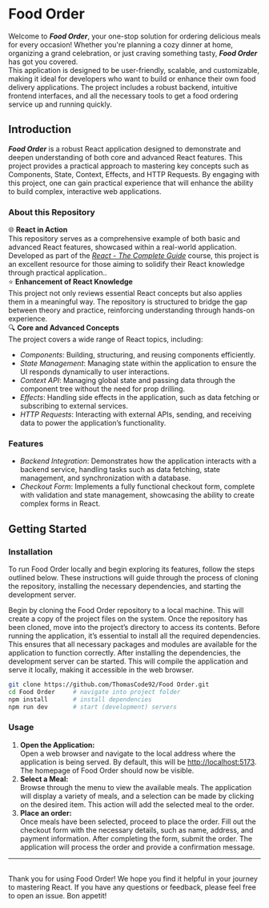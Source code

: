 # Food Order

Welcome to **_Food Order_**, your one-stop solution for ordering delicious meals for every occasion! Whether you're planning a cozy dinner at home, organizing a grand celebration, or just craving something tasty, **_Food Order_** has got you covered.<br /> This application is designed to be user-friendly, scalable, and customizable, making it ideal for developers who want to build or enhance their own food delivery applications. The project includes a robust backend, intuitive frontend interfaces, and all the necessary tools to get a food ordering service up and running quickly.

## Introduction

**_Food Order_** is a robust React application designed to demonstrate and deepen understanding of both core and advanced React features. This project provides a practical approach to mastering key concepts such as Components, State, Context, Effects, and HTTP Requests. By engaging with this project, one can gain practical experience that will enhance the ability to build complex, interactive web applications.

### About this Repository

🌐 **React in Action**<br />This repository serves as a comprehensive example of both basic and advanced React features, showcased within a real-world application. Developed as part of the _[React - The Complete Guide](https://www.udemy.com/course/react-the-complete-guide-incl-redux/)_ course, this project is an excellent resource for those aiming to solidify their React knowledge through practical application..<br />
⭐ **Enhancement of React Knowledge**<br />This project not only reviews essential React concepts but also applies them in a meaningful way. The repository is structured to bridge the gap between theory and practice, reinforcing understanding through hands-on experience.<br />
🔍 **Core and Advanced Concepts**<br />The project covers a wide range of React topics, including:

- _Components_: Building, structuring, and reusing components efficiently.
- _State Management_: Managing state within the application to ensure the UI responds dynamically to user interactions.
- _Context API_: Managing global state and passing data through the component tree without the need for prop drilling.
- _Effects_: Handling side effects in the application, such as data fetching or subscribing to external services.
- _HTTP Requests_: Interacting with external APIs, sending, and receiving data to power the application’s functionality.

### Features

- _Backend Integration_: Demonstrates how the application interacts with a backend service, handling tasks such as data fetching, state management, and synchronization with a database.
- _Checkout Form_: Implements a fully functional checkout form, complete with validation and state management, showcasing the ability to create complex forms in React.

## Getting Started

### Installation

To run Food Order locally and begin exploring its features, follow the steps outlined below. These instructions will guide through the process of cloning the repository, installing the necessary dependencies, and starting the development server.

Begin by cloning the Food Order repository to a local machine. This will create a copy of the project files on the system. Once the repository has been cloned, move into the project’s directory to access its contents. Before running the application, it’s essential to install all the required dependencies. This ensures that all necessary packages and modules are available for the application to function correctly. After installing the dependencies, the development server can be started. This will compile the application and serve it locally, making it accessible in the web browser.

```bash
git clone https://github.com/ThomasCode92/Food Order.git
cd Food Order     # navigate into project folder
npm install       # install dependencies
npm run dev       # start (development) servers
```

### Usage

1. **Open the Application:**<br />
   Open a web browser and navigate to the local address where the application is being served. By default, this will be [http://localhost:5173](http://localhost:5173/). The homepage of Food Order should now be visible.
2. **Select a Meal:**<br />
   Browse through the menu to view the available meals. The application will display a variety of meals, and a selection can be made by clicking on the desired item. This action will add the selected meal to the order.
3. **Place an order:**<br />
   Once meals have been selected, proceed to place the order. Fill out the checkout form with the necessary details, such as name, address, and payment information. After completing the form, submit the order. The application will process the order and provide a confirmation message.

<hr />
<br />
Thank you for using Food Order! We hope you find it helpful in your journey to mastering React. If you have any questions or feedback, please feel free to open an issue. Bon appetit!
